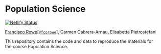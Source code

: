 # Population Science

[![Netlify Status](https://api.netlify.com/api/v1/badges/118b2017-8bd4-429f-9bff-875f96cfaf52/deploy-status)](https://app.netlify.com/sites/resonant-kulfi-78f792/deploys)

[Francisco Rowe](http://www.franciscorowe.com/)[[`@fcorowe`](http://twitter.com/fcorowe)], Carmen Cabrera-Arnau, Elisabetta Pietrostefani

This repository contains the code and data to reproduce the materials for the course Population Science.
